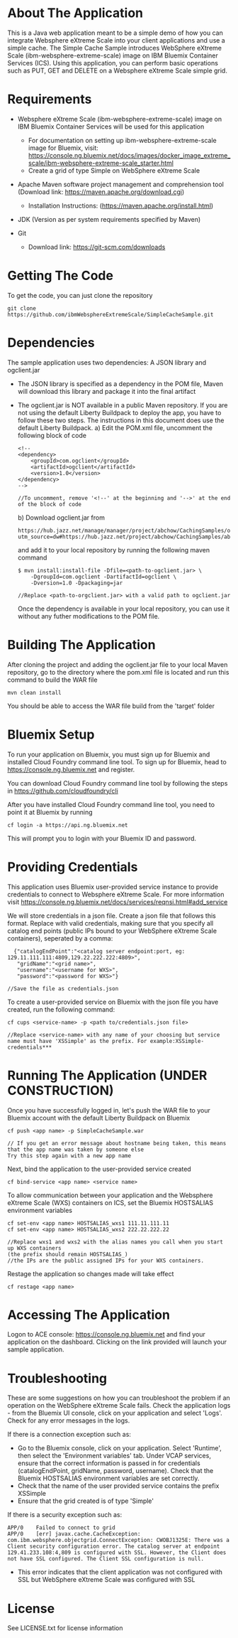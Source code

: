 # About The Application
This is a Java web application meant to be a simple demo of how you can integrate Websphere eXtreme Scale into your client applications and use a simple cache. The Simple Cache Sample introduces WebSphere eXtreme Scale (ibm-websphere-extreme-scale) image on IBM Bluemix Container Services (ICS). Using this application, you can perform basic operations such as PUT, GET and DELETE on a Websphere eXtreme Scale simple grid.

# Requirements 
- Websphere eXtreme Scale (ibm-websphere-extreme-scale) image on IBM Bluemix Container Services will be used for this application
    - For documentation on setting up ibm-websphere-extreme-scale image for Bluemix, visit: https://console.ng.bluemix.net/docs/images/docker_image_extreme_scale/ibm-websphere-extreme-scale_starter.html
    - Create a grid of type Simple on WebSphere eXtreme Scale

- Apache Maven software project management and comprehension tool (Download link: https://maven.apache.org/download.cgi) 
   - Installation Instructions: (https://maven.apache.org/install.html)

- JDK (Version as per system requirements specified by Maven)

- Git 
    - Download link: https://git-scm.com/downloads


# Getting The Code 
To get the code, you can just clone the repository

```
git clone https://github.com/ibmWebsphereExtremeScale/SimpleCacheSample.git
```  

# Dependencies
The sample application uses two dependencies: A JSON library and ogclient.jar

- The JSON library is specified as a dependency in the POM file, Maven will download this library and package it into the final artifact

- The ogclient.jar is NOT available in a public Maven repository. If you are not using the default Liberty Buildpack to deploy the app, you have to follow these two steps. The instructions in this document does use the default Liberty Buildpack. 
    a) Edit the POM.xml file, uncomment the following block of code 
    ```
    <!--
	<dependency>
		<groupId>com.ogclient</groupId>
		<artifactId>ogclient</artifactId>
		<version>1.0</version>
	</dependency>
	-->
    
    //To uncomment, remove '<!--' at the beginning and '-->' at the end of the block of code
    ```
    b) Download ogclient.jar from 
     ```
	https://hub.jazz.net/manage/manager/project/abchow/CachingSamples/overview?utm_source=dw#https://hub.jazz.net/project/abchow/CachingSamples/abchow%2520%257C%2520CachingSamples/_2fYdgJMyEeO3qtc4gZ02Xw/_2fl44JMyEeO3qtc4gZ02Xw/downloads
    ```
    and add it to your local repository by running the following maven command

    ```
    $ mvn install:install-file -Dfile=<path-to-ogclient.jar> \
        -DgroupId=com.ogclient -DartifactId=ogclient \
        -Dversion=1.0 -Dpackaging=jar

    //Replace <path-to-orgclient.jar> with a valid path to ogclient.jar
    ```  
    Once the dependency is available in your local repository, you can use it without any futher modifications to the POM file. 

# Building The Application 
After cloning the project and adding the ogclient.jar file to your local Maven repository, go to the directory where the pom.xml file is located and run this command to build the WAR file 

```
mvn clean install
```
You should be able to access the WAR file build from the 'target' folder 

# Bluemix Setup 
To run your application on Bluemix, you must sign up for Bluemix and installed Cloud Foundry command line tool. To sign up for Bluemix, head to https://console.ng.bluemix.net and register.

You can download Cloud Foundry command line tool by following the steps in https://github.com/cloudfoundry/cli

After you have installed Cloud Foundry command line tool, you need to point it at Bluemix by running
```
cf login -a https://api.ng.bluemix.net
```
This will prompt you to login with your Bluemix ID and password.

# Providing Credentials
This application uses Bluemix user-provided service instance to provide credentials to connect to Websphere eXtreme Scale. For more information visit https://console.ng.bluemix.net/docs/services/reqnsi.html#add_service

We will store credentials in a json file. Create a json file that follows this format. Replace with valid credentials, making sure that you specify all catalog end points (public IPs bound to your WebSphere eXtreme Scale containers), seperated by a comma: 

```
  {"catalogEndPoint":"<catalog server endpoint:port, eg: 129.11.111.111:4809,129.22.222.222:4809>",
   "gridName":"<grid name>",
   "username":"<username for WXS>",
   "password":"<password for WXS>"}
   
//Save the file as credentials.json
```
To create a user-provided service on Bluemix with the json file you have created, run the following command: 

```
cf cups <service-name> -p <path to/credentials.json file>

//Replace <service-name> with any name of your choosing but service name must have 'XSSimple' as the prefix. For example:XSSimple-credentials***
```

# Running The Application (UNDER CONSTRUCTION) 
 Once you have successfully logged in, let's push the WAR file to your Bluemix account with the default Liberty Buildpack on Bluemix
```
cf push <app name> -p SimpleCacheSample.war 

// If you get an error message about hostname being taken, this means that the app name was taken by someone else
Try this step again with a new app name
``` 

Next, bind the application to the user-provided service created 

```
cf bind-service <app name> <service name>
``` 
To allow communication between your application and the Websphere eXtreme Scale (WXS) containers on ICS, set the Bluemix HOSTSALIAS environment variables

```
cf set-env <app name> HOSTSALIAS_wxs1 111.11.111.11
cf set-env <app name> HOSTSALIAS_wxs2 222.22.222.22

//Replace wxs1 and wxs2 with the alias names you call when you start up WXS containers 
(the prefix should remain HOSTSALIAS_)
//the IPs are the public assigned IPs for your WXS containers. 
``` 

Restage the application so changes made will take effect 

```
cf restage <app name>
``` 

# Accessing The Application 
Logon to ACE console: https://console.ng.bluemix.net and find your application on the dashboard. Clicking on the link provided will launch your sample application.

# Troubleshooting
These are some suggestions on how you can troubleshoot the problem if an operation on the WebSphere eXtreme Scale fails. Check the application logs - from the Bluemix UI console, click on your application and select 'Logs'. Check for any error messages in the logs.

If there is a connection exception such as: 

- Go to the Bluemix console, click on your application. Select 'Runtime', then select the 'Environment variables' tab. Under VCAP services, ensure that the correct information is passed in for credentials (catalogEndPoint, gridName, password, username).  Check that the Bluemix HOSTSALIAS environment variables are set correctly. 
- Check that the name of the user provided service contains the prefix XSSimple 
- Ensure that the grid created is of type 'Simple' 

If there is a security exception such as: 
```
APP/0    Failed to connect to grid
APP/0    [err] javax.cache.CacheException: com.ibm.websphere.objectgrid.ConnectException: CWOBJ1325E: There was a Client security configuration error. The catalog server at endpoint 129.41.233.108:4,809 is configured with SSL. However, the Client does not have SSL configured. The Client SSL configuration is null.
```
- This error indicates that the client application was not configured with SSL but WebSphere eXtreme Scale was configured with SSL

# License 
See LICENSE.txt for license information
